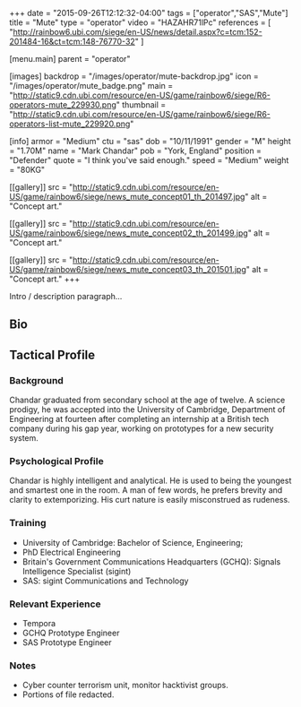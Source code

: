 +++
date = "2015-09-26T12:12:32-04:00"
tags = ["operator","SAS","Mute"]
title = "Mute"
type = "operator"
video = "HAZAHR71lPc"
references = [
  "http://rainbow6.ubi.com/siege/en-US/news/detail.aspx?c=tcm:152-201484-16&ct=tcm:148-76770-32"
]

[menu.main]
  parent = "operator"

[images]
  backdrop = "/images/operator/mute-backdrop.jpg"
  icon = "/images/operator/mute_badge.png"
  main = "http://static9.cdn.ubi.com/resource/en-US/game/rainbow6/siege/R6-operators-mute_229930.png"
  thumbnail = "http://static9.cdn.ubi.com/resource/en-US/game/rainbow6/siege/R6-operators-list-mute_229920.png"

[info]
  armor = "Medium"
  ctu = "sas"
  dob = "10/11/1991"
  gender = "M"
  height = "1.70M"
  name = "Mark Chandar"
  pob = "York, England"
  position = "Defender"
  quote = "I think you've said enough."
  speed = "Medium"
  weight = "80KG"

[[gallery]]
  src = "http://static9.cdn.ubi.com/resource/en-US/game/rainbow6/siege/news_mute_concept01_th_201497.jpg"
  alt = "Concept art."

[[gallery]]
  src = "http://static9.cdn.ubi.com/resource/en-US/game/rainbow6/siege/news_mute_concept02_th_201499.jpg"
  alt = "Concept art."

[[gallery]]
  src = "http://static9.cdn.ubi.com/resource/en-US/game/rainbow6/siege/news_mute_concept03_th_201501.jpg"
  alt = "Concept art."
+++

Intro / description paragraph...<!--more-->

## Bio

## Tactical Profile

### Background

Chandar graduated from secondary school at the age of twelve. A science prodigy, he was accepted into the University of Cambridge, Department of Engineering at fourteen after completing an internship at a British tech company during his gap year, working on prototypes for a new security system.

### Psychological Profile

Chandar is highly intelligent and analytical. He is used to being the youngest and smartest one in the room. A man of few words, he prefers brevity and clarity to extemporizing. His curt nature is easily misconstrued as rudeness.

### Training

* University of Cambridge: Bachelor of Science, Engineering;
* PhD Electrical Engineering
* Britain's Government Communications Headquarters (GCHQ): Signals Intelligence Specialist (sigint)
* SAS: sigint Communications and Technology

### Relevant Experience

* Tempora
* GCHQ Prototype Engineer
* SAS Prototype Engineer

### Notes

* Cyber counter terrorism unit, monitor hacktivist groups.
* Portions of file redacted.
